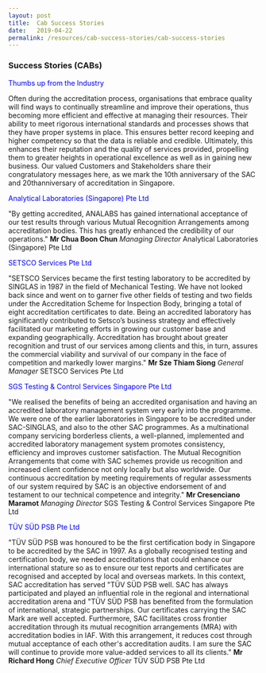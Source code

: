 ```yaml
---
layout: post
title:  Cab Success Stories
date:   2019-04-22
permalink: /resources/cab-success-stories/cab-success-stories
---
```


### Success Stories (CABs)

<p style="color:blue">Thumbs up from the Industry</p>
 
Often during the accreditation process, organisations that embrace quality will find ways to continually streamline and improve their operations, thus becoming more efficient and effective at managing their resources. Their ability to meet rigorous international standards and processes shows that they have proper systems in place. This ensures better record keeping and higher competency so that the data is reliable and credible. Ultimately, this enhances their reputation and the quality of services provided, propelling them to greater heights in operational excellence as well as in gaining new business.
Our valued Customers and Stakeholders share their congratulatory messages here, as we mark the 10th anniversary of the SAC and 20thanniversary of accreditation in Singapore.
 
<p style="color:blue">Analytical Laboratories (Singapore) Pte Ltd</p>
 
"By getting accredited, ANALABS has gained international acceptance of our test results through various Mutual Recognition Arrangements among accreditation bodies. This has greatly enhanced the credibility of our operations."
**Mr Chua Boon Chun**
*Managing Director*
Analytical Laboratories (Singapore) Pte Ltd
 
 
<p style="color:blue">SETSCO Services Pte Ltd</p>
 
"SETSCO Services became the first testing laboratory to be accredited by SINGLAS in 1987 in the field of Mechanical Testing. We have not looked back since and went on to garner five other fields of testing and two fields under the Accreditation Scheme for Inspection Body, bringing a total of eight accreditation certificates to date.
Being an accredited laboratory has significantly contributed to Setsco’s business strategy and effectively facilitated our marketing efforts in growing our customer base and expanding geographically. Accreditation has brought about greater recognition and trust of our services among clients and this, in turn, assures the commercial viability and survival of our company in the face of competition and markedly lower margins."
**Mr Sze Thiam Siong**
*General Manager*
SETSCO Services Pte Ltd
 
 

<p style="color:blue">SGS Testing & Control Services Singapore Pte Ltd</p>
 
"We realised the benefits of being an accredited organisation and having an accredited laboratory management system very early into the programme. We were one of the earlier laboratories in Singapore to be accredited under SAC-SINGLAS, and also to the other SAC programmes. As a multinational company servicing borderless clients, a well-planned, implemented and accredited laboratory management system promotes consistency, efficiency and improves customer satisfaction. The Mutual Recognition Arrangements that come with SAC schemes provide us recognition and increased client confidence not only locally but also worldwide. Our continuous accreditation by meeting requirements of regular assessments of our system required by SAC is an objective endorsement of and testament to our technical competence and integrity."
**Mr Cresenciano Maramot**
*Managing Director*
SGS Testing & Control Services Singapore Pte Ltd
 
 
<p style="color:blue">TÜV SÜD PSB Pte Ltd</p>
  
"TÜV SÜD PSB was honoured to be the first certification body in Singapore to be accredited by the SAC in 1997.  As a globally recognised testing and certification body, we needed accreditations that could enhance our international stature so as to ensure our test reports and certificates are recognised and accepted by local and overseas markets.
In this context, SAC accreditation has served "TÜV SÜD PSB well.  SAC has always participated and played an influential role in the regional and international accreditation arena and "TÜV SÜD PSB has benefited from the formulation of international, strategic partnerships.  Our certificates carrying the SAC Mark are well accepted.
Furthermore, SAC facilitates cross frontier accreditation through its mutual recognition arrangements (MRA) with accreditation bodies in IAF.  With this arrangement, it reduces cost through mutual acceptance of each other's accreditation audits.  I am sure the SAC will continue to provide more value-added services to all its clients."
**Mr Richard Hong**
*Chief Executive Officer*
TÜV SÜD PSB Pte Ltd
